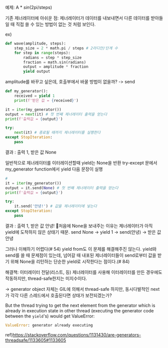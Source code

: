 예제: A * _sin_(2pi/steps)

기존 제너레이터에 아쉬운 점:
제너레이터가 데이터를 내보내면서 다른 데이터를 받아들일 때 직접 쓸 수 있는 방법이 없는 것 처럼 보인다.

ex)
```python
def wave(amplitude, steps):
	step_size = 2 * math.pi / steps # 2라디안/단계 수
	for step in range(steps):
		radians = step * step_size
		fraction = math.sin(radians)
		output = amplitude * fraction
		yield output
```

amplitude를 바꾸고 싶은데, 호출부에서 바꿀 방법이 없을까? -> send

```python
def my_generator():
	received = yield 1
	print(f'받은 값 = {received}')

it = iter(my_generator())
output = next(it) # 첫 번째 제너레이터 출력을 얻는다
print(f'출력값 = {output}')

try:
	next(it) # 종료될 때까지 제너레이터를 실행한다
except StopIteration:
	pass
```

결과 : 출력 1, 받은 값 None

일반적으로 제너레이터를 이터레이션할때 yield는 None을 반환
try-except 문에서 my_generator function에서 yield 다음 문장이 실행

```python
#
it = iter(my_generator())
output = it.send(None) # 첫 번째 제너레이터 출력을 얻는다
print(f'출력값 = {output}')

try:
	it.send('안녕!') # 값을 제너레이터에 넣는다
except StopIteration:
	pass
```


결과 : 출력 1, 받은 값 안녕!
처음에 None을 보내주는 이유는 제너레이터가 아직 yield에 도착하지 않은 상태기 때문.
send None -> yield 1 -> send(안녕) -> 받은 값 안녕

그러나 이해하기 어렵다(# 54)
yield from도 이 문제를 해결해주진 않는다.
yield와 send를 쓸 때 문제점이 있는데,
넘어갈 때 내포된 제너레이터들이 send로부터 값을 받기 위해 None을 리턴하는 단순한 yield로 시작한다는 점이다.(# 84)

해결책: 이터레이터 전달(리스트, 등)
제너레이터를 사용해 이터레이터를 만든 경우에도 작동하지만, thread-safe한지는 미지수이다.

-> generator object 자체는 GIL에 의해서 thread-safe 하지만,
동시다발적인 next가 각각 다른 스레드에서 호출된다면 상태가 보전되겠는가?

But the thread trying to get the next element from the generator which is already in execution state in other thread (executing the generator code between the `yield`'s) would get ValueError:
```python
ValueError: generator already executing
```

ref)https://stackoverflow.com/questions/1131430/are-generators-threadsafe/1133605#1133605

